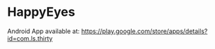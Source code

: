 # HappyEyes

Android App available at: https://play.google.com/store/apps/details?id=com.ls.thirty



